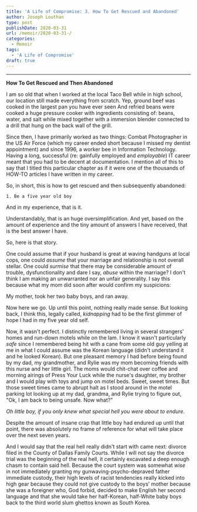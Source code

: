 ```yaml
---
title: 'A Life of Compromise: 3. How To Get Rescued and Abandoned'
author: Joseph Louthan
type: post
publishDate: 2020-03-31
url: /memoir/2020-03-31-/
categories:
  - Memoir
tags:
  - 'A Life of Compromise'
draft: true
---
```


****

**How To Get Rescued and Then Abandoned**

I am so old that when I worked at the local Taco Bell while in high school, our location still made everything from scratch. Yep, ground beef was cooked in the largest pan you have ever seen And refried beans were cooked a huge pressure cooker with ingredients consisting of: beans, water, and salt while mixed together with a immersion blender connected to a drill that hung on the back wall of the grill.

Since then, I have primarily worked as two things: Combat Photographer in the US Air Force (which my career ended short because I missed my dentist appointment) and since 1996, a worker bee in Information Technology. Having a long, successful (re: gainfully employed and *employable*) IT career meant that you had to be decent at documentation.  I mention all of this to say that I titled this particular chapter as if it were one of the thousands of HOW-TO articles I have written in my career.

So, in short, this is how to get rescued and then subsequently abandoned:

	1. Be a five year old boy

And in my experience, that is it.

Understandably, that is an huge oversimplification. And yet, based on the amount of experience and the tiny amount of answers I have received, that is the best answer I have.

So, here is that story.

One could assume that if your husband is great at waving handguns at local cops, one could *assume* that your marriage and relationship is not overall stellar. One could *surmise* that there may be considerable amount of trouble, dysfunctionality and dare I say, *abuse* within the marriage? I don't think I am making an unwarranted nor an unfair generality. I say this because what my mom did soon after would confirm my suspicions:

My mother, took her two baby boys, and ran away.

Now here we go. Up until this point, nothing really made sense. But looking back, I think this, legally called, *kidnapping* had to be the first glimmer  of hope I had in my five year old self. 

Now, it wasn't perfect. I distinctly remembered living in several strangers' homes and run-down motels while on the lam. I know it wasn't particularly *safe* since I remembered being hit with a cane from some old guy yelling at me in what I could assume was the Korean language (didn't understand it and he looked Korean). But one pleasant memory I had before being found by my dad, my grandmother, and Rylie was my mom becoming friends with this nurse and her little girl. The moms would chit-chat over coffee and morning airings of Press Your Luck while the nurse's daughter, my brother and I would play with toys and jump on motel beds. Sweet, sweet times. But those sweet times came to abrupt halt as I stood around in the motel parking lot looking up at my dad, grandma, and Rylie trying to figure out, "Ok, I am back to being unsafe. Now what?"

*Oh little boy, if you only knew what special hell you were about to endure.*

Despite the amount of insane crap that little boy had endured up until that point, there was absolutely no frame of reference for what will take place over the next seven years.

And I would say that the real hell really didn't start with came next: divorce filed in the County of Dallas Family Courts. While I will not say the divorce trial was the beginning of the real hell, it certainly excavated a deep enough chasm to contain said hell. Because the court system was somewhat *wise* in not immediately granting my gunwaving-psycho-depraved father immediate custody, their high levels of racist tendencies really kicked into high gear because they could not give custody to the boys' mother because she was a foreigner who, God forbid, decided to make English her second language and that she would take her half-Korean, half-White baby boys back to the third world slum ghettos known as South Korea.

